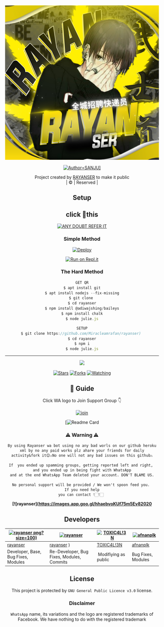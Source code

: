 <div align="center">

 </a>
</p>
<div align="center">
  <p align="center">
<img src=20211028_211021.jpg>
</p>
  <p align="center">
<a href="https://github.com/miracleramfan/rayanser"><img title="Author=SANJU]" src="https://img.shields.io/badge/Author-SANJU" color=blue&style=for-the-badge&logo=whatsapp"></a>
</p>
</div>
<p align="center">
Project created by <a href="https://github.com/miracleramfan/rayanser">RAYANSER</a> to make it public
    <br>
       | © |
        Reserved |
    <br> 
</p>

## Setup
<div align="center"> 


## click 🥳this

 [![ANY DOUBT REFER IT](https://www.linkpicture.com/q/YouTube-Logo-700x394.png)](https://youtube.com/channel/UCUeuLLirgvSEgEkirCwFyyQ)


  ### Simple Method
  
[![Deploy](https://www.herokucdn.com/deploy/button.svg)](https://heroku.com/deploy?template=https://github.com/Miracleramfan/rayanser) 
  
[![Run on Repl.it](https://repl.it/badge/github/quiec/whatsAlfa)](https://replit.com/@rayanser/rayanser)
  
### The Hard Method
```js
GET QR
$ apt install git
$ apt install nodejs --fix-missing
$ git clone 
$ cd rayanser
$ npm install @adiwajshing/baileys
$ npm install chalk
$ node julie.js
```
      
```js
SETUP
$ git clone https://github.com/Miracleamrafan/rayanser) 
$ cd rayanser
$ npm i
$ node julie.js
```

----

  <p align="center">
  <a href="httsp://github.com/Miracleramfan[rayanser>
    
<a href="https://github.com/Miracleramfan/rayanser) ">
<img src="https://img.shields.io/github/repo-size/rayanser?color=green&label=Repo%20total%20size&style=plastic">
<p align="center">
<a href="https://github.com/Miracleramfan/rayanser) "
<img title="Followers" src="https://img.shields.io/github/followers/rayanser?color=blue&style=flat-square"></a>
<a href="https://github.com/Miracleramfan/rayanser) /stargazers/"><img title="Stars" src="https://img.shields.io/github/stars/miracleramfan/rayanser?color=blue&style=flat-square"></a>
<a href="https://github.com/Miracleamrafan/rayanser) /network/members"><img title="Forks" src="https://img.shields.io/github/forks/miracleramfan/rayanser?color=blue&style=flat-square"></a>
<a href="https://github.com/Miracleamrafan/rayanser) /watchers"><img title="Watching" src="https://img.shields.io/github/watchers/miracleramfan/rayanser?label=Watchers&color=blue&style=flat-square"></a>
</p>

## 📢 Guide
Click WA logo to Join Support Group 👇
    <br>
<br>
  [![join](https://github.com/Alien-alfa/PublicBot/blob/main/wlogo.svg.png)](https://chat.whatsapp.com/Lw3fagpYYZdBYbs7TssQPV)
  <div align="center">
       
  [![Readme Card](https://github-readme-stats.vercel.app/api/pin/username=rayanssr]https://github.com/miracleramfan/rayanser?]https://github.com/miracleramfan/rayanser)
  </div>
    
### ⚠ Warning ⚠

```
By using Rayanser wa bot using no any bad worls on our github heroku xml by no any paid works plz ahare your friends for daily activity&fork it😌⚠️No one will not any bad issues on this github⚠️

If  you ended up spamming groups, getting reported left and right, 
and you ended up in being fight with WhatsApp
and at the end WhatsApp Team deleted your account. DON'T BLAME US.

No personal support will be provided / We won't spoon feed you. 
If you need help
you can contact 👇🏻👇🏻 
```
**[![rayanser](https://images.app.goo.gl/hhaebvoKUf75m5Ev82020**

## Developers
  <div align="center">
    
  [![rayanser](https://github.com/miracleramfan/rayanser) png?size=100)](https://github.com/miracleramfan) | [![rayanser](.png?size=100)](https://github.com/miracleramfan) |  [![TOXIC4L!3N](https://github.com/Alien-alfa.png?size=100)](https://github.com/AI-VIKI) | [![afnanplk](https://github.com/afnanplk.png?size=100)](https://github.com/afnanplk) 
----|----|----|----
[rayanser](https://github.com/rayanser) | [rayanser](https://github.com/Miracleramfan/rayanser) ) | [TOXIC4L!3N](https://github.com/AI-VIKI) | [afnanplk](https://github.com/afnanplk) 
Developer, Base, Bug Fixes, Modules| Re-Developer, Bug Fixes, Modules, Commits |  Modifiying  as   public | Bug Fixes, Modules 
  </div>
    


## License
This project is protected by `GNU General Public Licence v3.0` license.

### Disclaimer
`WhatsApp` name, its variations and the logo are registered trademarks of Facebook. We have nothing to do with the registered trademark
